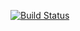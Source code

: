 [![Build Status](https://travis-ci.com/Funnify/gRPC-server.svg?branch=master)](https://travis-ci.com/Funnify/gRPC-server)